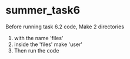# summer_task6

Before running task 6.2 code, 
Make 2 directories 
1. with the name 'files'
2. inside the 'files' make 'user'
3. Then run the code
